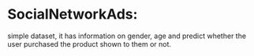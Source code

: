 # SocialNetworkAds:
simple dataset, it has  information on gender, age and  predict whether the user purchased the product shown to them or not.
